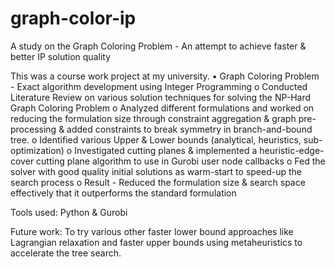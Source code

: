 # graph-color-ip
A study on the Graph Coloring Problem - An attempt to achieve faster &amp; better IP solution quality

This was a course work project at my university.
•	Graph Coloring Problem - Exact algorithm development using Integer Programming
o	Conducted Literature Review on various solution techniques for solving the NP-Hard Graph Coloring Problem
o	Analyzed different formulations and worked on reducing the formulation size through constraint aggregation 
& graph pre-processing & added constraints to break symmetry in branch-and-bound tree.
o	Identified various Upper & Lower bounds (analytical, heuristics, sub-optimization)
o	Investigated cutting planes & implemented a heuristic-edge-cover cutting plane algorithm to use in Gurobi user 
node callbacks
o	Fed the solver with good quality initial solutions as warm-start to speed-up the search process
o	Result - Reduced the formulation size & search space effectively that it outperforms the standard formulation

Tools used:
Python & Gurobi

Future work:
To try various other faster lower bound approaches like Lagrangian relaxation and faster upper bounds using metaheuristics to accelerate the tree search.
